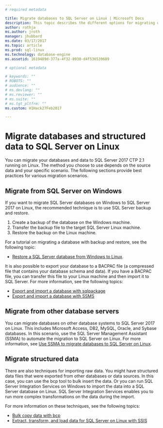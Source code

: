 ```yaml
---
# required metadata

title: Migrate databases to SQL Server on Linux | Microsoft Docs
description: This topic describes the different options for migrating databases and data to SQL Server on Linux.
author: rothja 
ms.author: jroth 
manager: jhubbard
ms.date: 03/17/2017
ms.topic: article
ms.prod: sql-linux
ms.technology: database-engine
ms.assetid: 1619489d-377a-4f32-8930-d4f536539689

# optional metadata

# keywords: ""
# ROBOTS: ""
# audience: ""
# ms.devlang: ""
# ms.reviewer: ""
# ms.suite: ""
# ms.tgt_pltfrm: ""
ms.custom: H1Hack27Feb2017

---
```

# Migrate databases and structured data to SQL Server on Linux 

You can migrate your databases and data to SQL Server 2017 CTP 2.1 running on Linux. The method you choose to use depends on the source data and your specific scenario. The following sections provide best practices for various migration scenarios.

## Migrate from SQL Server on Windows
If you want to migrate SQL Server databases on Windows to SQL Server 2017 on Linux, the recommended technique is to use SQL Server backup and restore.

1. Create a backup of the database on the Windows machine.
2. Transfer the backup file to the target SQL Server Linux machine.
3. Restore the backup on the Linux machine. 

For a tutorial on migrating a database with backup and restore, see the following topic:

- [Restore a SQL Server database from Windows to Linux](sql-server-linux-migrate-restore-database.md).

It is also possible to export your database to a BACPAC file (a compressed file that contains your database schema and data). If you have a BACPAC file, you can transfer this file to your Linux machine and then import it to SQL Server. For more information, see the following topics:

- [Export and import a database with sqlpackage](sql-server-linux-migrate-sqlpackage.md)
- [Export and import a database with SSMS](sql-server-linux-migrate-ssms.md)

## Migrate from other database servers
You can migrate databases on other database systems to SQL Server 2017 on Linux. This includes Microsoft Access, DB2, MySQL, Oracle, and Sybase databases. In this scenario, use the SQL Server Management Assistant (SSMA) to automate the migration to SQL Server on Linux. For more information, see [Use SSMA to migrate databases to SQL Server on Linux](sql-server-linux-migrate-ssma.md).  

## Migrate structured data
There are also techniques for importing raw data. You might have structured data files that were exported from other databases or data sources. In this case, you can use the bcp tool to bulk insert the data. Or you can run SQL Server Integration Services on Windows to import the data into a SQL Server database on Linux. SQL Server Integration Services enables you to run more complex transformations on the data during the import. 

For more information on these techniques, see the following topics:

- [Bulk copy data with bcp](sql-server-linux-migrate-bcp.md)
- [Extract, transform, and load data for SQL Server on Linux with SSIS](sql-server-linux-migrate-ssis.md) 
